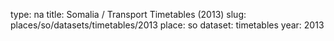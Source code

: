 type: na
title: Somalia / Transport Timetables (2013)
slug: places/so/datasets/timetables/2013
place: so
dataset: timetables
year: 2013
